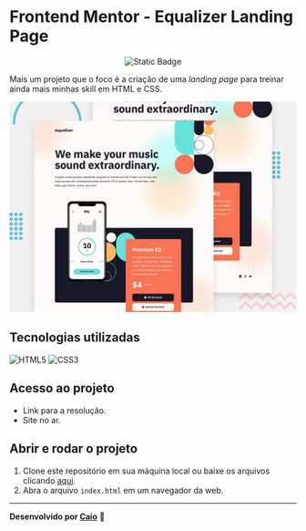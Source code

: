 # Frontend Mentor - Equalizer Landing Page

<p align="center">
     <img loading="lazy" alt="Static Badge" src="https://img.shields.io/badge/Status-Conclu%C3%ADdo-blue?style=for-the-badge">
</p>

Mais um projeto que o foco é a criação de uma *landing page* para treinar ainda mais minhas skill em HTML e CSS.

![Design preview for the Equalizer landing page coding challenge](./preview.jpg)

## Tecnologias utilizadas
![HTML5](https://img.shields.io/badge/html5-%23E34F26.svg?style=for-the-badge&logo=html5&logoColor=white) ![CSS3](https://img.shields.io/badge/css3-%231572B6.svg?style=for-the-badge&logo=css3&logoColor=white)

## Acesso ao projeto
- Link para a resolução.
- Site no ar.

## Abrir e rodar o projeto
1. Clone este repositório em sua máquina local ou baixe os arquivos clicando [aqui](https://github.com/caioikn/equalizer/archive/main/equalizer.zip).
2. Abra o arquivo `index.html` em um navegador da web.

---
**Desenvolvido por [Caio](https://www.linkedin.com/in/caioikena/)** 💙
